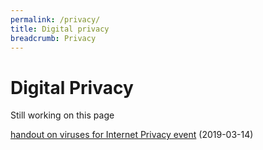 ```yaml
---
permalink: /privacy/
title: Digital privacy
breadcrumb: Privacy
---
```


# Digital Privacy

Still working on this page

[handout on viruses for Internet Privacy event](virus-malware-handout.pdf) (2019-03-14)